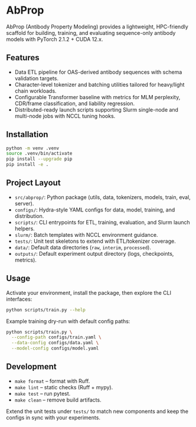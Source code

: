 # AbProp

AbProp (Antibody Property Modeling) provides a lightweight, HPC-friendly scaffold for building, training, and evaluating sequence-only antibody models with PyTorch 2.1.2 + CUDA 12.x.

## Features
- Data ETL pipeline for OAS-derived antibody sequences with schema validation targets.
- Character-level tokenizer and batching utilities tailored for heavy/light chain workloads.
- Configurable Transformer baseline with metrics for MLM perplexity, CDR/frame classification, and liability regression.
- Distributed-ready launch scripts supporting Slurm single-node and multi-node jobs with NCCL tuning hooks.

## Installation

```bash
python -m venv .venv
source .venv/bin/activate
pip install --upgrade pip
pip install -e .
```

## Project Layout
- `src/abprop/`: Python package (utils, data, tokenizers, models, train, eval, server).
- `configs/`: Hydra-style YAML configs for data, model, training, and distribution.
- `scripts/`: CLI entrypoints for ETL, training, evaluation, and Slurm launch helpers.
- `slurm/`: Batch templates with NCCL environment guidance.
- `tests/`: Unit test skeletons to extend with ETL/tokenizer coverage.
- `data/`: Default data directories (`raw`, `interim`, `processed`).
- `outputs/`: Default experiment output directory (logs, checkpoints, metrics).

## Usage

Activate your environment, install the package, then explore the CLI interfaces:

```bash
python scripts/train.py --help
```

Example training dry-run with default config paths:

```bash
python scripts/train.py \
  --config-path configs/train.yaml \
  --data-config configs/data.yaml \
  --model-config configs/model.yaml
```

## Development

- `make format` – format with Ruff.
- `make lint` – static checks (Ruff + mypy).
- `make test` – run pytest.
- `make clean` – remove build artifacts.

Extend the unit tests under `tests/` to match new components and keep the configs in sync with your experiments.

